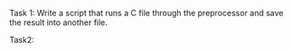 Task 1: Write a script that runs a C file through the preprocessor and save the result into another file.

Task2: 